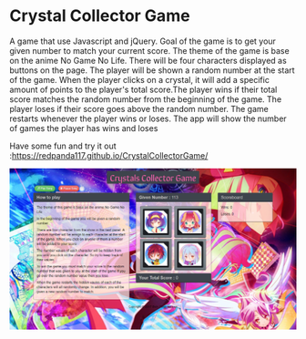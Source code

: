 # Crystal Collector Game
A game that use Javascript and jQuery. Goal of the game is to get your given number to match your current score. 
The theme of the game is base on the anime No Game No Life. 
There will be four characters displayed as buttons on the page. The player will be shown a random number at the start of the game. When the player clicks on a crystal, it will add a specific amount of points to the player's total score.The player wins if their total score matches the random number from the beginning of the game. The player loses if their score goes above the random number. The game restarts whenever the player wins or loses. The app will show the number of games the player has wins and loses

Have some fun and try it out :https://redpanda117.github.io/CrystalCollectorGame/

![App starts](assets/images/Screenshot.jpg)



